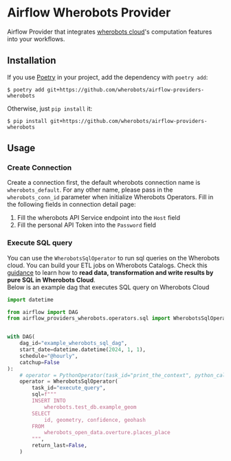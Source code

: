 # Airflow Wherobots Provider

Airflow Provider that integrates [wherobots cloud](https://wherobots.com/)'s computation features into your workflows.

## Installation

If you use [Poetry](https://python-poetry.org) in your project, add the
dependency with `poetry add`:

```
$ poetry add git+https://github.com/wherobots/airflow-providers-wherobots
```

Otherwise, just `pip install` it:

```
$ pip install git+https://github.com/wherobots/airflow-providers-wherobots
```

## Usage

### Create Connection
Create a connection first, the default wherobots connection name is `wherobots_default`.
For any other name, please pass in the `wherobots_conn_id` parameter when initialize Wherobots Operators.
Fill in the following fields in connection detail page:
1. Fill the wherobots API Service endpoint into the `Host` field
2. Fill the personal API Token into the `Password` field

### Execute SQL query
You can use the `WherobotsSqlOperator` to run sql queries on the Wherobots cloud.
You can build your ETL jobs on Wherobots Catalogs.
Check this [guidance](https://docs.wherobots.services/1.2.2/tutorials/sedonadb/vector-data/vector-load/) to learn how to **read data, transformation and write results by pure SQL in Wherobots Cloud**.  
Below is an example dag that executes SQL query on Wherobots Cloud 
```python
import datetime

from airflow import DAG
from airflow_providers_wherobots.operators.sql import WherobotsSqlOperator


with DAG(
    dag_id="example_wherobots_sql_dag",
    start_date=datetime.datetime(2024, 1, 1),
    schedule="@hourly",
    catchup=False
):
    # operator = PythonOperator(task_id="print_the_context", python_callable=print_context)
    operator = WherobotsSqlOperator(
        task_id="execute_query",
        sql=f"""
        INSERT INTO
            wherobots.test_db.example_geom
        SELECT
            id, geometry, confidence, geohash
        FROM
            wherobots_open_data.overture.places_place
        """,
        return_last=False,
    )
```
